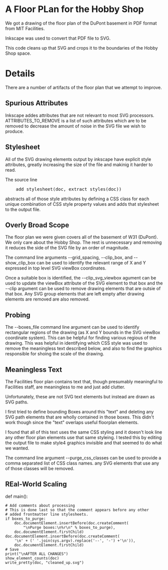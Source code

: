 # A Floor PLan for the Hobby Shop

We got a drawing of the floor plan of the DuPont basement in PDF
format from MIT Facilities.

Inkscape was used to convert that PDF file to SVG.

This code cleans up that SVG and crops it to the boundaries of the
Hobby Shop space.


# Details

There are a number of artifacts of the floor plan that we attempt to
improve.


## Spurious Attributes

Inkscape addes attributes that are not relevant to most SVG
processors.  ATTRIBUTES_TO_REMOVE is a list of such attributes which
are to be removed to decrease the amount of noise in the SVG file we
wish to produce.


## Stylesheet

All of the SVG drawing elements output by inkscape have explicit style
attributes, greatly increasing the size of the file and makinig it
harder to read.

The source line

<pre>
    add_stylesheet(doc, extract_styles(doc))
</pre>

abstracts all of those style attributes by defining a CSS class for
each unique combination of CSS style property values and adds that
stylesheet to the output file.


## Overly Broad Scope

The floor plan we were given covers all of the basement of W31
(DuPont).  We only care about the Hobby Shop.  The rest is unnecessary
and removing it reduces the side of the SVG file by an order of
magnitude.

The command line arguments --grid_spacing, --clip_box, and
--show_clip_box can be used to identify the relevant range of X and Y
expressed in top level SVG viewBox coordinates.

Once a suitable box is identified, the --clip_svg_viewbox agument can
be used to update the viewBox attribute of the SVG element to that box
and the --clip argument can be used to remove drawing elements that
are outsie of that box.  Any SVG group elements that are left empty
after drawing elements are removed are also removed.


## Probing

The --boxes_file command line argument can be used to identify
rectangular regions of the drawing (as X and Y bounds in the SVG
viewBox coordinate system).  This can be helpful for finding various
regious of the drawing.  This was helpful in identifying which CSS
style was used to remove the meaningless text described below, and
also to find the graphics responsible for shoing the scale of the
drawing.


## Meaningless Text

The Facilities floor plan contains text that, though presumably
meaningful to Facilities staff, are meaningless to me and just add
clutter.

Unfortunately, these are not SVG text elements but instead are drawn
as SVG paths.

I first tried to define bounding Boxes around this "text" and deleting
any SVG path elements that are wholly contained in those boxes.  This
didn't work though since the "text" overlaps useful floorplan
elements.

I found that all of this text uses the same CSS styling and it
doesn't look line any other floor plan elements use that same
styleing.  I tested this by editing the output file to make style4
graphics invisible and that seemed to do what we wanted.

The command line argument --purge_css_classes can be used to provide a
comma separated list of CSS class names. any SVG elements that use any
of those classes will be removed.


## REal-World Scaling





def main():

    # Add comments about processing
    # This is done last so that the comment appears before any other
    # added frontmatter line stylesheets.
    if boxes_to_purge:
        doc.documentElement.insertBefore(doc.createComment(
            "\nPurge boxes:\n%r\n" % boxes_to_purge),
        doc.documentElement.firstChild)
    doc.documentElement.insertBefore(doc.createComment(
        '\n' + (' '.join(sys.argv).replace('--', '-') +'\n')),
        doc.documentElement.firstChild)
    # Save
    print("\nAFTER ALL CHANGES")
    show_element_counts(doc)
    write_pretty(doc, "cleaned_up.svg")
